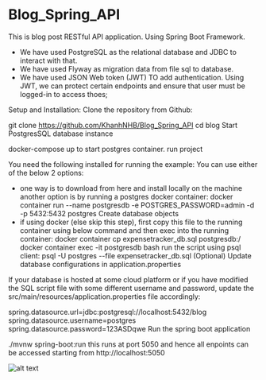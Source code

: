 # Blog_Spring_API
This is blog post RESTful API application. Using Spring Boot Framework. 
  + We have used PostgreSQL as the relational database and JDBC to interact with that. 
  + We have used Flyway as migration data from file sql to database.
  + We have used JSON Web token (JWT) TO add authentication. Using JWT, we can protect certain endpoints and ensure that user must be logged-in to access thoes;

Setup and Installation:
Clone the repository from Github:

git clone https://github.com/KhanhNHB/Blog_Spring_API 
cd blog 
Start PostgresSQL database instance

docker-compose up to start postgres container. run project

You need the following installed for running the example:
You can use either of the below 2 options:

  + one way is to download from here and install locally on the machine
another option is by running a postgres docker container:
docker container run --name postgresdb -e POSTGRES_PASSWORD=admin -d -p 5432:5432 postgres
Create database objects
  + if using docker (else skip this step), first copy this file to the running container using below command and then exec into the running container:
docker container cp expensetracker_db.sql postgresdb:/
docker container exec -it postgresdb bash
run the script using psql client:
psql -U postgres --file expensetracker_db.sql
(Optional) Update database configurations in application.properties


If your database is hosted at some cloud platform or if you have modified the SQL script file with some different username and password, update the src/main/resources/application.properties file accordingly:

spring.datasource.url=jdbc:postgresql://localhost:5432/blog
spring.datasource.username=postgres
spring.datasource.password=123ASDqwe
Run the spring boot application

./mvnw spring-boot:run
this runs at port 5050 and hence all enpoints can be accessed starting from http://localhost:5050











![alt text](https://spring.io/images/spring-logo-9146a4d3298760c2e7e49595184e1975.svg)
